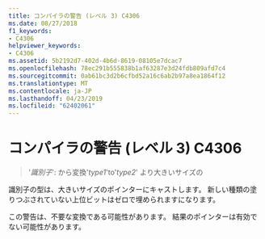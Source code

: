 ```yaml
---
title: コンパイラの警告 (レベル 3) C4306
ms.date: 08/27/2018
f1_keywords:
- C4306
helpviewer_keywords:
- C4306
ms.assetid: 5b2192d7-402d-4b6d-8619-08105e7dcac7
ms.openlocfilehash: 78ec291b555838b1af63287e3d24fdb809afd7c4
ms.sourcegitcommit: 0ab61bc3d2b6cfbd52a16c6ab2b97a8ea1864f12
ms.translationtype: MT
ms.contentlocale: ja-JP
ms.lasthandoff: 04/23/2019
ms.locfileid: "62402061"
---
```

# <a name="compiler-warning-level-3-c4306"></a>コンパイラの警告 (レベル 3) C4306

> '*識別子*': から変換'*type1*'to'*type2*' より大きいサイズの

識別子の型は、大きいサイズのポインターにキャストします。 新しい種類の塗りつぶされていない上位ビットはゼロで埋められますになります。

この警告は、不要な変換である可能性があります。 結果のポインターは有効でない可能性があります。